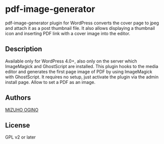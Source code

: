 # pdf-image-generator
pdf-image-generator plugin for WordPress converts the cover page to jpeg and attach it as a post thumbnail file. It also allows displaying a thumbnail icon and inserting PDF link with a cover image into the editor. 


Description
-------
Available only for WordPress 4.0+, also only on the server which  ImageMagick and GhostScript are installed.
This plugin hooks to the media editor and generates the first page image of PDF by using ImageMagick with GhostScript. It requires no setup, just activate the plugin via the admin install page. Allow to set a PDF as an image. 


Authors
-------
[MIZUHO OGINO](https://github.com/oginomizuho)


License
-------
 GPL v2 or later
